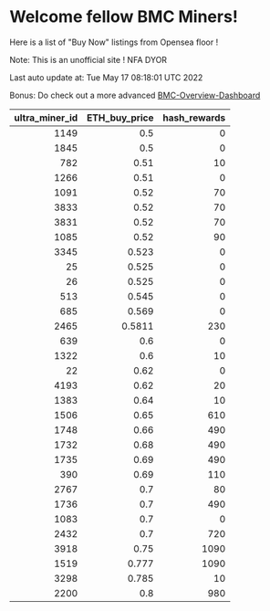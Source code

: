 # Welcome fellow BMC Miners!
Here is a list of "Buy Now" listings from Opensea floor !

Note: This is an unofficial site ! NFA DYOR

Last auto update at: Tue May 17 08:18:01 UTC 2022

Bonus: Do check out a more advanced [BMC-Overview-Dashboard](https://dune.com/defifunk/BMC-Overview-Dashboard)


|   ultra_miner_id |   ETH_buy_price |   hash_rewards |
|-----------------:|----------------:|---------------:|
|             1149 |          0.5    |              0 |
|             1845 |          0.5    |              0 |
|              782 |          0.51   |             10 |
|             1266 |          0.51   |              0 |
|             1091 |          0.52   |             70 |
|             3833 |          0.52   |             70 |
|             3831 |          0.52   |             70 |
|             1085 |          0.52   |             90 |
|             3345 |          0.523  |              0 |
|               25 |          0.525  |              0 |
|               26 |          0.525  |              0 |
|              513 |          0.545  |              0 |
|              685 |          0.569  |              0 |
|             2465 |          0.5811 |            230 |
|              639 |          0.6    |              0 |
|             1322 |          0.6    |             10 |
|               22 |          0.62   |              0 |
|             4193 |          0.62   |             20 |
|             1383 |          0.64   |             10 |
|             1506 |          0.65   |            610 |
|             1748 |          0.66   |            490 |
|             1732 |          0.68   |            490 |
|             1735 |          0.69   |            490 |
|              390 |          0.69   |            110 |
|             2767 |          0.7    |             80 |
|             1736 |          0.7    |            490 |
|             1083 |          0.7    |              0 |
|             2432 |          0.7    |            720 |
|             3918 |          0.75   |           1090 |
|             1519 |          0.777  |           1090 |
|             3298 |          0.785  |             10 |
|             2200 |          0.8    |            980 |